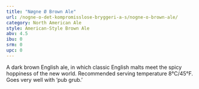```yaml
---
title: "Nøgne Ø Brown Ale"
url: /nogne-o-det-kompromisslose-bryggeri-a-s/nogne-o-brown-ale/
category: North American Ale
style: American-Style Brown Ale
abv: 4.5
ibu: 0
srm: 0
upc: 0
---
```

A dark brown English ale, in which classic English malts meet the spicy hoppiness of the new world.  Recommended serving temperature 8°C/45°F. Goes very well with ‘pub grub.’
